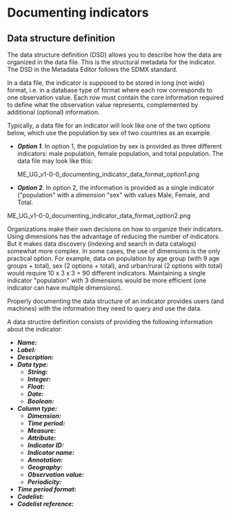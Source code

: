 # Documenting indicators


## Data structure definition

The data structure definition (DSD) allows you to describe how the data are organized in the data file. This is the structural metadata for the indicator. The DSD in the Metadata Editor follows the SDMX standard.

In a data file, the indicator is supposed to be stored in long (not wide) format, i.e. in a database type of format where each row corresponds to one observation value. Each row must contain the core information required to define what the observation value represents, complemented by additional (optional) information.  

Typically, a data file for an indicator will look like one of the two options below, which use the population by sex of two countries as an example.

- ***Option 1***. In option 1, the population by sex is provided as three different indicators: male population, female population, and total population. The data file may look like this:

  ME_UG_v1-0-0_documenting_indicator_data_format_option1.png

 - ***Option 2***. In option 2, the information is provided as a single indicator ("population" with a *dimension* "sex" with values Male, Female, and Total.

  ME_UG_v1-0-0_documenting_indicator_data_format_option2.png

Organizations make their own decisions on how to organize their indicators. Using dimensions has the advantage of reducing the number of indicators. But it makes data discovery (indexing and search in data catalogs) somewhat more complex. In some cases, the use of dimensions is the only practical option. For example, data on population by age group (with 9 age groups + total), sex (2 options + total), and urban/rural (2 options with total) would require 10 x 3 x 3 = 90 different indicators. Maintaining a single indicator "population" with 3 dimensions would be more efficient (one indicator can have multiple dimensions).

Properly documenting the data structure of an indicator provides users (and machines) with the information they need to query and use the data.

A data structire definition consists of providing the following information about the indicator:
- ***Name:***
- ***Label:***
- ***Description:***
- ***Data type:***
  - ***String:***
  - ***Integer:***
  - ***Float:***
  - ***Date:***
  - ***Boolean:***
- ***Column type:***
  - ***Dimension:***
  - ***Time period:***
  - ***Measure:***
  - ***Attribute:***
  - ***Indicator ID:***
  - ***Indicator name:***
  - ***Annotation:***
  - ***Geography:***
  - ***Observation value:***
  - ***Periodicity:***
- ***Time period format:***
- ***Codelist:***
- ***Codelist reference:***

